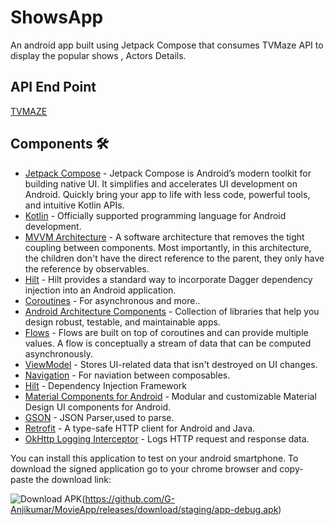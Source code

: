 
# ShowsApp
An android app built using Jetpack Compose that consumes TVMaze API to display the  popular shows , Actors Details.

## API End Point
[TVMAZE](https://www.tvmaze.com/api)

## Components 🛠
- [Jetpack Compose](https://developer.android.com/jetpack/compose/) - Jetpack Compose is Android’s modern toolkit for building native UI. It simplifies and accelerates UI development on Android. Quickly bring your app to life with less code, powerful tools, and intuitive Kotlin APIs.
- [Kotlin](https://kotlinlang.org/) - Officially supported programming language for Android development.
- [MVVM Architecture](https://developer.android.com/topic/architecture) - A software architecture that removes the tight coupling between components. Most importantly, in this architecture, the children don't have the direct reference to the parent, they only have the reference by observables.
- [Hilt](https://dagger.dev/hilt/) - Hilt provides a standard way to incorporate Dagger dependency injection into an Android application.
- [Coroutines](https://kotlinlang.org/docs/reference/coroutines-overview.html) - For asynchronous and more..
- [Android Architecture Components](https://developer.android.com/topic/libraries/architecture) - Collection of libraries that help you design robust, testable, and maintainable apps.
- [Flows](https://developer.android.com/kotlin/flow) - Flows are built on top of coroutines and can provide multiple values. A flow is conceptually a stream of data that can be computed asynchronously.
- [ViewModel](https://developer.android.com/topic/libraries/architecture/viewmodel) - Stores UI-related data that isn't destroyed on UI changes.
- [Navigation](https://developer.android.com/jetpack/compose/navigation) - For naviation between composables.
- [Hilt](https://dagger.dev/hilt/) - Dependency Injection Framework
- [Material Components for Android](https://github.com/material-components/material-components-android) - Modular and customizable Material Design UI components for Android.
- [GSON](https://github.com/square/gson) - JSON Parser,used to parse.
- [Retrofit](https://github.com/square/retrofit) - A type-safe HTTP client for Android and Java.
- [OkHttp Logging Interceptor](https://github.com/square/okhttp/blob/master/okhttp-logging-interceptor/README.md) - Logs HTTP request and response data.

You can install this application to test on your android smartphone. To download the signed application go to your chrome browser and copy-paste the download link:

![Download APK](https://img.shields.io/badge/Download-APK-brightgreen)(https://github.com/G-Anjikumar/MovieApp/releases/download/staging/app-debug.apk)
